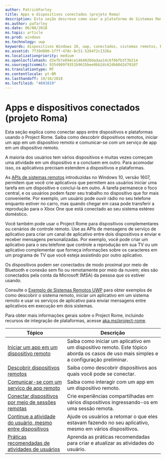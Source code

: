 ```yaml
---
author: PatrickFarley
title: Apps e dispositivos conectados (projeto Roma)
description: Esta seção descreve como usar a plataforma de Sistemas Remotos para descobrir dispositivos remotos, iniciar um app em um dispositivo remoto e comunicar-se com um serviço de app em um dispositivo remoto.
ms.author: pafarley
ms.date: 06/08/2018
ms.topic: article
ms.prod: windows
ms.technology: uwp
keywords: dispositivos Windows 10, uwp, conectados, sistemas remotos, Roma, projeto Roma
ms.assetid: 7f39d080-1fff-478c-8c51-526472c1326a
ms.localizationpriority: medium
ms.openlocfilehash: d3efb7e094ce1464028dadaa14c6f0bfb3f3b214
ms.sourcegitcommit: 9354909f9351b9635bee9bb2dc62db60d2d70107
ms.translationtype: MT
ms.contentlocale: pt-BR
ms.lasthandoff: 10/16/2018
ms.locfileid: "4691019"
---
```

# <a name="connected-apps-and-devices-project-rome"></a>Apps e dispositivos conectados (projeto Roma)

Esta seção explica como conectar apps entre dispositivos e plataformas usando o Project Rome. Saiba como descobrir dispositivos remotos, iniciar um app em um dispositivo remoto e comunicar-se com um serviço de app em um dispositivo remoto.

A maioria dos usuários tem vários dispositivos e muitas vezes começam uma atividade em um dispositivo e a concluem em outro. Para acomodar isso, os aplicativos precisam estendem a dispositivos e plataformas.

As [APIs de sistemas remotos](https://msdn.microsoft.com/library/windows/apps/Windows.System.RemoteSystems) introduzidas no Windows 10, versão 1607, permitem que você crie aplicativos que permitem aos usuários iniciar uma tarefa em um dispositivo e concluí-la em outro. A tarefa permanece o foco central, e os usuários podem fazer seu trabalho no dispositivo que for mais conveniente. Por exemplo, um usuário pode ouvir rádio no seu telefone enquanto estiver no carro, mas quando chegar em casa pode transferir a reprodução para o Xbox One que está conectado ao seu sistema estéreo doméstico.

Você também pode usar o Project Rome para dispositivos complementares ou cenários de controle remoto. Use as APIs de mensagens de serviço de aplicativo para criar um canal de aplicativo entre dois dispositivos e enviar e receber mensagens personalizadas. Por exemplo, você pode criar um aplicativo para o seu telefone que controle a reprodução em sua TV ou um aplicativo complementar que forneça informações sobre os caracteres em um programa de TV que você esteja assistindo por outro aplicativo.  

Os dispositivos podem ser conectados de modo proximal por meio de Bluetooth e conexão sem fio ou remotamente por meio da nuvem; eles são conectados pela conta da Microsoft (MSA) da pessoa que os estiver usando.

Consulte o [Exemplo de Sistemas Remotos UWP](https://github.com/Microsoft/Windows-universal-samples/tree/dev/Samples/RemoteSystems ) para obter exemplos de como descobrir o sistema remoto, iniciar um aplicativo em um sistema remoto e usar os serviços de aplicativo para enviar mensagens entre aplicativos em execução em dois sistemas.

Para obter mais informações gerais sobre o Project Rome, incluindo recursos de integração de plataformas, acesse [aka.ms/project-rome](https://aka.ms/project-rome).

| Tópico | Descrição |
|-------|-------------|
| [Iniciar um app em um dispositivo remoto](launch-a-remote-app.md) | Saiba como iniciar um aplicativo em um dispositivo remoto. Este tópico aborda os casos de uso mais simples e a configuração preliminar.  |
| [Descobrir dispositivos remotos](discover-remote-devices.md)  | Saiba como descobrir dispositivos aos quais você pode se conectar. |
| [Comunicar-se com um serviço de app remoto](communicate-with-a-remote-app-service.md) | Saiba como interagir com um app em um dispositivo remoto. |
| [Conectar dispositivos por meio de sessões remotas](remote-sessions.md) | Crie experiências compartilhadas em vários dispositivos ingressando-os em uma sessão remota. |
| [Continue a atividade do usuário, mesmo entre dispositivos](useractivities.md)| Ajude os usuários a retomar o que eles estavam fazendo no seu aplicativo, mesmo em vários dispositivos.|
| [Práticas recomendadas de atividades de usuários](useractivities-best-practices.md)| Aprenda as práticas recomendadas para criar e atualizar as atividades do usuário.|
